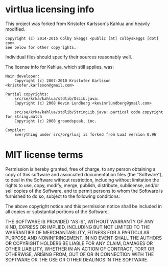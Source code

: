 # virtlua licensing info

This project was forked from Kristofer Karlsson's Kahlua and heavily modified.

    Copyright (c) 2014-2015 Colby Skeggs <public [at] colbyskeggs [dot] com>
    See below for other copyrights.

Individual files should specify their sources reasonably well.

The license info for Kahlua, which still applies, was:

    Main developer:
        Copyright (c) 2007-2010 Kristofer Karlsson <kristofer.karlsson@gmail.com>

    Partial copyrights:
        src/se/krka/kahlua/stdlib/OsLib.java:
        Copyright (c) 2008 Kevin Lundberg <kevinrlundberg@gmail.com>

        src/se/krka/kahlua/stdlib/StringLib.java: partical code copyright for string.match
        Copyright (c) 2008 groundspeak, inc.

    Compiler:
        Everything under src/org/luaj is forked from LuaJ version 0.96

# MIT license terms

Permission is hereby granted, free of charge, to any person obtaining a copy
of this software and associated documentation files (the "Software"), to deal
in the Software without restriction, including without limitation the rights
to use, copy, modify, merge, publish, distribute, sublicense, and/or sell
copies of the Software, and to permit persons to whom the Software is
furnished to do so, subject to the following conditions:

The above copyright notice and this permission notice shall be included in
all copies or substantial portions of the Software.

THE SOFTWARE IS PROVIDED "AS IS", WITHOUT WARRANTY OF ANY KIND, EXPRESS OR
IMPLIED, INCLUDING BUT NOT LIMITED TO THE WARRANTIES OF MERCHANTABILITY,
FITNESS FOR A PARTICULAR PURPOSE AND NONINFRINGEMENT. IN NO EVENT SHALL THE
AUTHORS OR COPYRIGHT HOLDERS BE LIABLE FOR ANY CLAIM, DAMAGES OR OTHER
LIABILITY, WHETHER IN AN ACTION OF CONTRACT, TORT OR OTHERWISE, ARISING FROM,
OUT OF OR IN CONNECTION WITH THE SOFTWARE OR THE USE OR OTHER DEALINGS IN
THE SOFTWARE.
